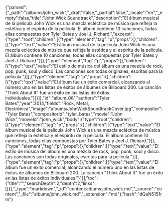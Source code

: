 {"parsed":{"_path":"/albums/john_wick","_draft":false,"_partial":false,"_locale":"en","_empty":false,"title":"John Wick Soundtrack","description":"El álbum musical de la película John Wick es una mezcla ecléctica de música que refleja la estética y el espíritu de la película. El álbum contiene 10 canciones, todas ellas compuestas por Tyler Bates y Joel J. Richard.","excerpt":{"type":"root","children":[{"type":"element","tag":"p","props":{},"children":[{"type":"text","value":"El álbum musical de la película John Wick es una mezcla ecléctica de música que refleja la estética y el espíritu de la película. El álbum contiene 10 canciones, todas ellas compuestas por Tyler Bates y Joel J. Richard."}]},{"type":"element","tag":"p","props":{},"children":[{"type":"text","value":"El estilo de música del álbum es una mezcla de rock, pop, punk, soul y disco. Las canciones son todas originales, escritas para la película."}]},{"type":"element","tag":"p","props":{},"children":[{"type":"text","value":"El álbum fue un éxito comercial, alcanzando el número uno en las listas de éxitos de álbumes de Billboard 200. La canción \"Think About It\" fue un éxito en las listas de éxitos individuales."}]}]},"id":"album_08","authors":"Tyler Bates","year":2014,"fields":"Rock, Metal, Electrónica","image":"albums/JohnWickSoundtrackCover.jpg","compositor":"Tyler Bates","compositorId":"tyler_bates","movie":"John Wick","movieId":"john_wick","body":{"type":"root","children":[{"type":"element","tag":"p","props":{},"children":[{"type":"text","value":"El álbum musical de la película John Wick es una mezcla ecléctica de música que refleja la estética y el espíritu de la película. El álbum contiene 10 canciones, todas ellas compuestas por Tyler Bates y Joel J. Richard."}]},{"type":"element","tag":"p","props":{},"children":[{"type":"text","value":"El estilo de música del álbum es una mezcla de rock, pop, punk, soul y disco. Las canciones son todas originales, escritas para la película."}]},{"type":"element","tag":"p","props":{},"children":[{"type":"text","value":"El álbum fue un éxito comercial, alcanzando el número uno en las listas de éxitos de álbumes de Billboard 200. La canción \"Think About It\" fue un éxito en las listas de éxitos individuales."}]}],"toc":{"title":"","searchDepth":2,"depth":2,"links":[]}},"_type":"markdown","_id":"content:albums:john_wick.md","_source":"content","_file":"albums/john_wick.md","_extension":"md"},"hash":"dQeN5151rm"}